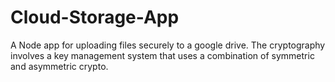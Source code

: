 # Cloud-Storage-App

A Node app for uploading files securely to a google drive. The cryptography
involves a key management system that uses a combination of symmetric and
asymmetric crypto.

